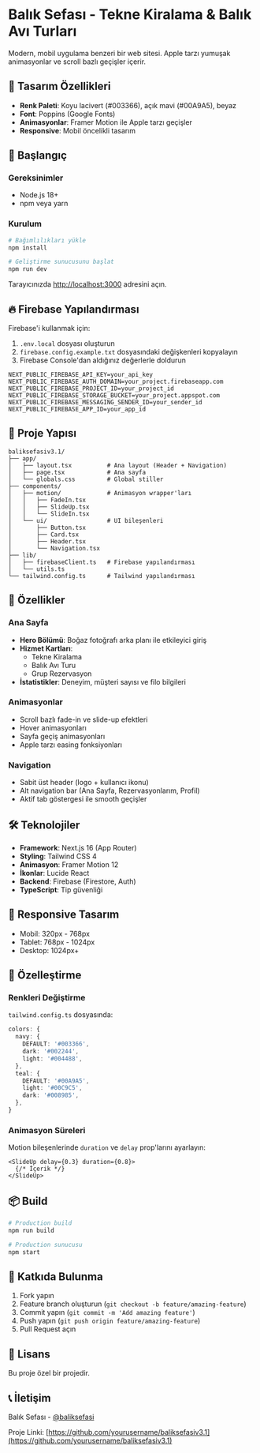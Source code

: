 # Balık Sefası - Tekne Kiralama & Balık Avı Turları

Modern, mobil uygulama benzeri bir web sitesi. Apple tarzı yumuşak animasyonlar ve scroll bazlı geçişler içerir.

## 🎨 Tasarım Özellikleri

- **Renk Paleti**: Koyu lacivert (#003366), açık mavi (#00A9A5), beyaz
- **Font**: Poppins (Google Fonts)
- **Animasyonlar**: Framer Motion ile Apple tarzı geçişler
- **Responsive**: Mobil öncelikli tasarım

## 🚀 Başlangıç

### Gereksinimler

- Node.js 18+
- npm veya yarn

### Kurulum

```bash
# Bağımlılıkları yükle
npm install

# Geliştirme sunucusunu başlat
npm run dev
```

Tarayıcınızda [http://localhost:3000](http://localhost:3000) adresini açın.

## 🔥 Firebase Yapılandırması

Firebase'i kullanmak için:

1. `.env.local` dosyası oluşturun
2. `firebase.config.example.txt` dosyasındaki değişkenleri kopyalayın
3. Firebase Console'dan aldığınız değerlerle doldurun

```env
NEXT_PUBLIC_FIREBASE_API_KEY=your_api_key
NEXT_PUBLIC_FIREBASE_AUTH_DOMAIN=your_project.firebaseapp.com
NEXT_PUBLIC_FIREBASE_PROJECT_ID=your_project_id
NEXT_PUBLIC_FIREBASE_STORAGE_BUCKET=your_project.appspot.com
NEXT_PUBLIC_FIREBASE_MESSAGING_SENDER_ID=your_sender_id
NEXT_PUBLIC_FIREBASE_APP_ID=your_app_id
```

## 📁 Proje Yapısı

```
baliksefasiv3.1/
├── app/
│   ├── layout.tsx          # Ana layout (Header + Navigation)
│   ├── page.tsx            # Ana sayfa
│   └── globals.css         # Global stiller
├── components/
│   ├── motion/             # Animasyon wrapper'ları
│   │   ├── FadeIn.tsx
│   │   ├── SlideUp.tsx
│   │   └── SlideIn.tsx
│   └── ui/                 # UI bileşenleri
│       ├── Button.tsx
│       ├── Card.tsx
│       ├── Header.tsx
│       └── Navigation.tsx
├── lib/
│   ├── firebaseClient.ts   # Firebase yapılandırması
│   └── utils.ts
└── tailwind.config.ts      # Tailwind yapılandırması
```

## 🎯 Özellikler

### Ana Sayfa
- **Hero Bölümü**: Boğaz fotoğrafı arka planı ile etkileyici giriş
- **Hizmet Kartları**: 
  - Tekne Kiralama
  - Balık Avı Turu
  - Grup Rezervasyon
- **İstatistikler**: Deneyim, müşteri sayısı ve filo bilgileri

### Animasyonlar
- Scroll bazlı fade-in ve slide-up efektleri
- Hover animasyonları
- Sayfa geçiş animasyonları
- Apple tarzı easing fonksiyonları

### Navigation
- Sabit üst header (logo + kullanıcı ikonu)
- Alt navigation bar (Ana Sayfa, Rezervasyonlarım, Profil)
- Aktif tab göstergesi ile smooth geçişler

## 🛠️ Teknolojiler

- **Framework**: Next.js 16 (App Router)
- **Styling**: Tailwind CSS 4
- **Animasyon**: Framer Motion 12
- **İkonlar**: Lucide React
- **Backend**: Firebase (Firestore, Auth)
- **TypeScript**: Tip güvenliği

## 📱 Responsive Tasarım

- Mobil: 320px - 768px
- Tablet: 768px - 1024px
- Desktop: 1024px+

## 🎨 Özelleştirme

### Renkleri Değiştirme

`tailwind.config.ts` dosyasında:

```typescript
colors: {
  navy: {
    DEFAULT: '#003366',
    dark: '#002244',
    light: '#004488',
  },
  teal: {
    DEFAULT: '#00A9A5',
    light: '#00C9C5',
    dark: '#008985',
  },
}
```

### Animasyon Süreleri

Motion bileşenlerinde `duration` ve `delay` prop'larını ayarlayın:

```tsx
<SlideUp delay={0.3} duration={0.8}>
  {/* İçerik */}
</SlideUp>
```

## 📦 Build

```bash
# Production build
npm run build

# Production sunucusu
npm start
```

## 🤝 Katkıda Bulunma

1. Fork yapın
2. Feature branch oluşturun (`git checkout -b feature/amazing-feature`)
3. Commit yapın (`git commit -m 'Add amazing feature'`)
4. Push yapın (`git push origin feature/amazing-feature`)
5. Pull Request açın

## 📄 Lisans

Bu proje özel bir projedir.

## 📞 İletişim

Balık Sefası - [@baliksefasi](https://twitter.com/baliksefasi)

Proje Linki: [https://github.com/yourusername/baliksefasiv3.1](https://github.com/yourusername/baliksefasiv3.1)
